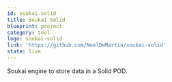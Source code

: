 ```yaml
---
id: soukai-solid
title: Soukai Solid
blueprint: project
category: tool
logo: soukai-solid
link: 'https://github.com/NoelDeMartin/soukai-solid'
state: live
---
```


Soukai engine to store data in a Solid POD.
